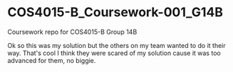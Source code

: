 # COS4015-B_Coursework-001_G14B
Coursework repo for COS4015-B Group 14B

Ok so this was my solution but the others on my team wanted to do it their way.
That's cool I think they were scared of my solution cause it was too advanced for them, no biggie.
